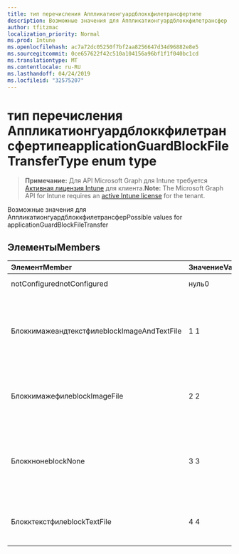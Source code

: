 ```yaml
---
title: тип перечисления Аппликатионгуардблоккфилетрансфертипе
description: Возможные значения для Аппликатионгуардблоккфилетрансфер
author: tfitzmac
localization_priority: Normal
ms.prod: Intune
ms.openlocfilehash: ac7a72dc05250f7bf2aa8256647d34d96882e8e5
ms.sourcegitcommit: 0ce657622f42c510a104156a96bf1f1f040bc1cd
ms.translationtype: MT
ms.contentlocale: ru-RU
ms.lasthandoff: 04/24/2019
ms.locfileid: "32575207"
---
```

# <a name="applicationguardblockfiletransfertype-enum-type"></a><span data-ttu-id="a9db3-103">тип перечисления Аппликатионгуардблоккфилетрансфертипе</span><span class="sxs-lookup"><span data-stu-id="a9db3-103">applicationGuardBlockFileTransferType enum type</span></span>

> <span data-ttu-id="a9db3-104">**Примечание:** Для API Microsoft Graph для Intune требуется [Активная лицензия Intune](https://go.microsoft.com/fwlink/?linkid=839381) для клиента.</span><span class="sxs-lookup"><span data-stu-id="a9db3-104">**Note:** The Microsoft Graph API for Intune requires an [active Intune license](https://go.microsoft.com/fwlink/?linkid=839381) for the tenant.</span></span>

<span data-ttu-id="a9db3-105">Возможные значения для Аппликатионгуардблоккфилетрансфер</span><span class="sxs-lookup"><span data-stu-id="a9db3-105">Possible values for applicationGuardBlockFileTransfer</span></span>

## <a name="members"></a><span data-ttu-id="a9db3-106">Элементы</span><span class="sxs-lookup"><span data-stu-id="a9db3-106">Members</span></span>
|<span data-ttu-id="a9db3-107">Элемент</span><span class="sxs-lookup"><span data-stu-id="a9db3-107">Member</span></span>|<span data-ttu-id="a9db3-108">Значение</span><span class="sxs-lookup"><span data-stu-id="a9db3-108">Value</span></span>|<span data-ttu-id="a9db3-109">Описание</span><span class="sxs-lookup"><span data-stu-id="a9db3-109">Description</span></span>|
|:---|:---|:---|
|<span data-ttu-id="a9db3-110">notConfigured</span><span class="sxs-lookup"><span data-stu-id="a9db3-110">notConfigured</span></span>|<span data-ttu-id="a9db3-111">нуль</span><span class="sxs-lookup"><span data-stu-id="a9db3-111">0</span></span>|<span data-ttu-id="a9db3-112">Not Configured</span><span class="sxs-lookup"><span data-stu-id="a9db3-112">Not Configured</span></span>|
|<span data-ttu-id="a9db3-113">Блоккимажеандтекстфиле</span><span class="sxs-lookup"><span data-stu-id="a9db3-113">blockImageAndTextFile</span></span>|<span data-ttu-id="a9db3-114">1 </span><span class="sxs-lookup"><span data-stu-id="a9db3-114">1</span></span>|<span data-ttu-id="a9db3-115">Блокировка буфера обмена для передачи изображения и текстового файла</span><span class="sxs-lookup"><span data-stu-id="a9db3-115">Block clipboard to transfer Image and Text file</span></span>|
|<span data-ttu-id="a9db3-116">Блоккимажефиле</span><span class="sxs-lookup"><span data-stu-id="a9db3-116">blockImageFile</span></span>|<span data-ttu-id="a9db3-117">2 </span><span class="sxs-lookup"><span data-stu-id="a9db3-117">2</span></span>|<span data-ttu-id="a9db3-118">Блокировка буфера обмена для передачи файла изображения</span><span class="sxs-lookup"><span data-stu-id="a9db3-118">Block clipboard to transfer Image file</span></span>|
|<span data-ttu-id="a9db3-119">Блоккноне</span><span class="sxs-lookup"><span data-stu-id="a9db3-119">blockNone</span></span>|<span data-ttu-id="a9db3-120">3 </span><span class="sxs-lookup"><span data-stu-id="a9db3-120">3</span></span>|<span data-ttu-id="a9db3-121">Ни текстовый файл, ни файл изображения не заблокирован для передачи</span><span class="sxs-lookup"><span data-stu-id="a9db3-121">Neither of text file or image file is blocked from transferring</span></span>|
|<span data-ttu-id="a9db3-122">Блокктекстфиле</span><span class="sxs-lookup"><span data-stu-id="a9db3-122">blockTextFile</span></span>|<span data-ttu-id="a9db3-123">4 </span><span class="sxs-lookup"><span data-stu-id="a9db3-123">4</span></span>|<span data-ttu-id="a9db3-124">Блокировка буфера обмена для передачи текстового файла</span><span class="sxs-lookup"><span data-stu-id="a9db3-124">Block clipboard to transfer Text file</span></span>|



